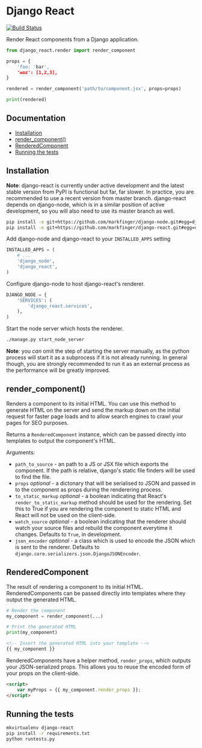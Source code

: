 Django React
============

[![Build Status](https://travis-ci.org/markfinger/django-react.svg?branch=master)](https://travis-ci.org/markfinger/django-react)

Render React components from a Django application.

```python
from django_react.render import render_component

props = {
    'foo: 'bar',
    'woz': [1,2,3],
}

rendered = render_component('path/to/component.jsx', props=props)

print(rendered)
```

Documentation
-------------

- [Installation](#installation)
- [render_component()](#render_component)
- [RenderedComponent](#renderedcomponent)
- [Running the tests](#running-the-tests)

Installation
------------

**Note**: django-react is currently under active development and the latest
stable version from PyPI is functional but far, far slower. In practice, you 
are recommended to use a recent version from master branch. django-react depends 
on django-node, which is in a similar position of active development, so you
will also need to use its master branch as well.

```bash
pip install -e git+https://github.com/markfinger/django-node.git#egg=django-node
pip install -e git+https://github.com/markfinger/django-react.git#egg=django-react
```

Add django-node and django-react to your `INSTALLED_APPS` setting

```python
INSTALLED_APPS = (
    # ...
    'django_node',
    'django_react',
)
```

Configure django-node to host django-react's renderer.

```python
DJANGO_NODE = {
    'SERVICES': (
        'django_react.services',
    ),
)
```

Start the node server which hosts the renderer.

```bash
./manage.py start_node_server
```

**Note**: you *can* omit the step of starting the server manually, 
as the python process will start it as a subprocess if it is not 
already running. In general though, you are strongly recommended 
to run it as an external process as the performance will be greatly
improved.


render_component()
------------------

Renders a component to its initial HTML. You can use this method to generate HTML
on the server and send the markup down on the initial request for faster page loads
and to allow search engines to crawl your pages for SEO purposes.

Returns a `RenderedComponent` instance, which can be passed directly into templates 
to output the component's HTML.

Arguments:

- `path_to_source` - an path to a JS or JSX file which exports the component. If the 
  path is relative, django's static file finders will be used to find the file.
- `props` *optional* - a dictonary that will be serialised to JSON and passed in 
  to the component as props during the renderering process.
- `to_static_markup` *optional* - a boolean indicating that React's `render_to_static_markup`
  method should be used for the rendering. Set this to True if you are rendering the component
  to static HTML and React will not be used on the client-side.
- `watch_source` *optional* - a boolean indicating that the renderer should watch your source
  files and rebuild the component everytime it changes. Defaults to `True`, in development.
- `json_encoder` *optional* - a class which is used to encode the JSON which is sent to the 
  renderer. Defaults to `django.core.serializers.json.DjangoJSONEncoder`.


RenderedComponent
-----------------

The result of rendering a component to its initial HTML. RenderedComponents can be passed
directly into templates where they output the generated HTML.

```python
# Render the component
my_component = render_component(...)

# Print the generated HTML
print(my_component)
```
```html
<!-- Insert the generated HTML into your template -->
{{ my_component }}
```

RenderedComponents have a helper method, `render_props`, which outputs your JSON-serialized 
props. This allows you to reuse the encoded form of your props on the client-side.

```html
<script>
    var myProps = {{ my_component.render_props }};
</script>
```


Running the tests
-----------------

```bash
mkvirtualenv django-react
pip install -r requirements.txt
python runtests.py
```
